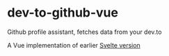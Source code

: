 # dev-to-github-vue
Github profile assistant, fetches data from your dev.to

A Vue implementation of earlier [Svelte version](https://github.com/peopledrivemecrazy/dev-to-github)